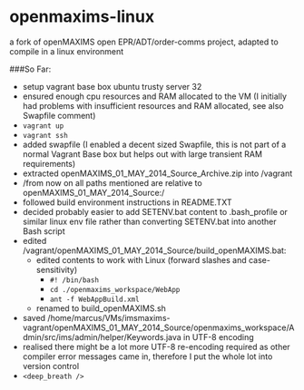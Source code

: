 openmaxims-linux
================

a fork of openMAXIMS open EPR/ADT/order-comms project, adapted to compile in a linux environment

###So Far:
* setup vagrant base box ubuntu trusty server 32
* ensured enough cpu resources and RAM allocated to the VM (I initially had problems with insufficient resources and RAM allocated, see also Swapfile comment) 
* `vagrant up`
* `vagrant ssh`
* added swapfile (I enabled a decent sized Swapfile, this is not part of a normal Vagrant Base box but helps out with large transient RAM requirements)
* extracted openMAXIMS_01_MAY_2014_Source_Archive.zip into /vagrant
* /from now on all paths mentioned are relative to openMAXIMS_01_MAY_2014_Source:/
* followed build environment instructions in README.TXT
* decided probably easier to add SETENV.bat content to .bash_profile or similar linux env file rather than converting SETENV.bat into another Bash script
* edited /vagrant/openMAXIMS_01_MAY_2014_Source/build_openMAXIMS.bat:
	* edited contents to work with Linux (forward slashes and case-sensitivity)
		* `#! /bin/bash`
		* `cd ./openmaxims_workspace/WebApp`
		* `ant -f WebAppBuild.xml`
	* renamed to build_openMAXIMS.sh
* saved /home/marcus/VMs/imsmaxims-vagrant/openMAXIMS_01_MAY_2014_Source/openmaxims_workspace/Admin/src/ims/admin/helper/Keywords.java in UTF-8 encoding
* realised there might be a lot more UTF-8 re-encoding required as other compiler error messages came in, therefore I put the whole lot into version control
* `<deep_breath />`
